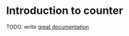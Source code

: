 # Introduction to counter

TODO: write [great documentation](http://jacobian.org/writing/what-to-write/)
